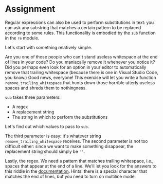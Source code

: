# Assignment

Regular expressions can also be used to perform substitutions in text:
you can ask any substring that matches a certain pattern
to be replaced according to some rules. This functionality
is embodied by the `sub` function in the `re` module.

Let's start with something relatively simple.

Are you one of those people who can't stand useless whitespace
at the end of lines in your code? Do you maniacally
remove it whenever you notice it? Did you perhaps
even look for an option in your editor to automatically
remove that trailing whitespace (because there is one in Visual Studio Code, you know.)
Good news, everyone! This exercise will let you write a function `remove_trailing_whitespace` that hunts down those horrible
utterly useless spaces and shreds them to nothingness.

`sub` takes three parameters:

* A regex
* A replacement string
* The string in which to perform the substitutions

Let's find out which values to pass to `sub`.

The third parameter is easy: it's whatever string `remove_trailing_whitespace` receives.
The second parameter is not too difficult either: since we want
to make something disappear, the replacement string should simply be `''`.

Lastly, the regex. We need a pattern that matches trailing whitespace, i.e.,
spaces that appear at the end of a line. We'll let you look for the answers
to this riddle in the [documentation](https://docs.python.org/3/library/re.html).
Hints: there is a special character that matches the end of lines, but you
need to turn on multiline mode.
